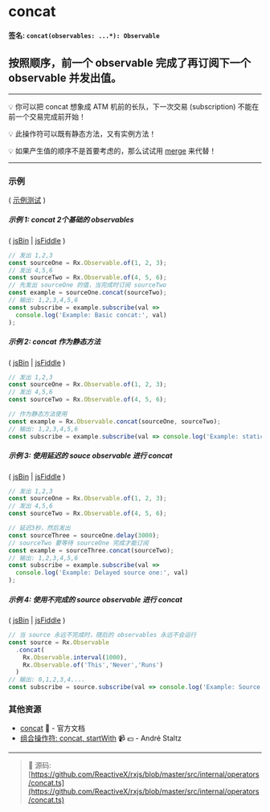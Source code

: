 # concat

#### 签名: `concat(observables: ...*): Observable`

## 按照顺序，前一个 observable 完成了再订阅下一个 observable 并发出值。

---

:bulb:  你可以把 concat 想象成 ATM 机前的长队，下一次交易 (subscription) 不能在前一个交易完成前开始！

:bulb:  此操作符可以既有静态方法，又有实例方法！

:bulb:  如果产生值的顺序不是首要考虑的，那么试试用 [merge](merge.md) 来代替！

---

### 示例

( [示例测试](https://github.com/btroncone/learn-rxjs/blob/master/operators/specs/combination/concat-spec.ts) )

##### 示例 1: concat 2个基础的 observables

( [jsBin](http://jsbin.com/gegubutele/1/edit?js,console) |
[jsFiddle](https://jsfiddle.net/btroncone/rxwnr3hh/) )

```js
// 发出 1,2,3
const sourceOne = Rx.Observable.of(1, 2, 3);
// 发出 4,5,6
const sourceTwo = Rx.Observable.of(4, 5, 6);
// 先发出 sourceOne 的值，当完成时订阅 sourceTwo
const example = sourceOne.concat(sourceTwo);
// 输出: 1,2,3,4,5,6
const subscribe = example.subscribe(val =>
  console.log('Example: Basic concat:', val)
);
```

##### 示例 2: concat 作为静态方法

( [jsBin](http://jsbin.com/xihagewune/1/edit?js,console) |
[jsFiddle](https://jsfiddle.net/btroncone/5qdtvhu8/) )

```js
// 发出 1,2,3
const sourceOne = Rx.Observable.of(1, 2, 3);
// 发出 4,5,6
const sourceTwo = Rx.Observable.of(4, 5, 6);

// 作为静态方法使用
const example = Rx.Observable.concat(sourceOne, sourceTwo);
// 输出: 1,2,3,4,5,6
const subscribe = example.subscribe(val => console.log('Example: static', val));
```

##### 示例 3: 使用延迟的 souce observable 进行 concat

( [jsBin](http://jsbin.com/nezonosubi/1/edit?js,console) |
[jsFiddle](https://jsfiddle.net/btroncone/L2s49msx/) )

```js
// 发出 1,2,3
const sourceOne = Rx.Observable.of(1, 2, 3);
// 发出 4,5,6
const sourceTwo = Rx.Observable.of(4, 5, 6);

// 延迟3秒，然后发出
const sourceThree = sourceOne.delay(3000);
// sourceTwo 要等待 sourceOne 完成才能订阅
const example = sourceThree.concat(sourceTwo);
// 输出: 1,2,3,4,5,6
const subscribe = example.subscribe(val =>
  console.log('Example: Delayed source one:', val)
);
```

##### 示例 4: 使用不完成的 source observable 进行 concat

( [jsBin](http://jsbin.com/vixajoxaze/1/edit?js,console) |
[jsFiddle](https://jsfiddle.net/btroncone/4bhtb81u/) )

```js
// 当 source 永远不完成时，随后的 observables 永远不会运行
const source = Rx.Observable
  .concat(
  	Rx.Observable.interval(1000),
  	Rx.Observable.of('This','Never','Runs')  
  )
// 输出: 0,1,2,3,4....
const subscribe = source.subscribe(val => console.log('Example: Source never completes, second observable never runs:', val));
```


### 其他资源

* [concat](http://cn.rx.js.org/class/es6/Observable.js~Observable.html#instance-method-concat) :newspaper: - 官方文档
* [组合操作符: concat, startWith](https://egghead.io/lessons/rxjs-combination-operators-concat-startwith?course=rxjs-beyond-the-basics-operators-in-depth) :video_camera: :dollar: - André Staltz

---
> :file_folder: 源码:  [https://github.com/ReactiveX/rxjs/blob/master/src/internal/operators/concat.ts](https://github.com/ReactiveX/rxjs/blob/master/src/internal/operators/concat.ts)
